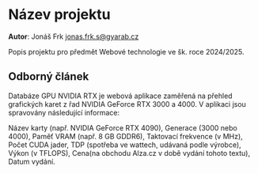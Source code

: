 # Název projektu
**Autor**: Jonáš Frk jonas.frk.s@gyarab.cz

Popis projektu pro předmět Webové technologie ve šk. roce 2024/2025.

## Odborný článek

Databáze GPU NVIDIA RTX je webová aplikace zaměřená na přehled grafických karet z řad NVIDIA GeForce RTX 3000 a 4000. V aplikaci jsou spravovány následující informace:

Název karty (např. NVIDIA GeForce RTX 4090),
Generace (3000 nebo 4000),
Paměť VRAM (např. 8 GB GDDR6),
Taktovací frekvence (v MHz),
Počet CUDA jader,
TDP (spotřeba ve wattech, udávaná podle výrobce),
Výkon (v TFLOPS),
Cena(na obchodu Alza.cz v době vydání tohoto textu),
Datum vydání.





